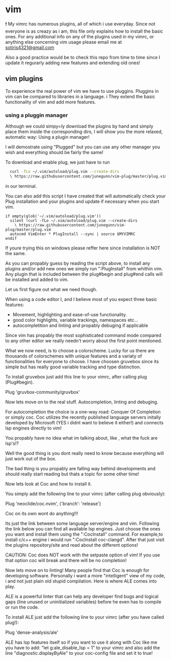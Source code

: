 # vim

:heavy_exclamation_mark: My vimrc has numerous plugins, all of which i use everyday.
Since not everyone is as creazy as i am, this file only explains how to install the basic ones.
For any additional info on any of the plugins used in my vimrc, or anything else concerning vim usage
please email me at sotiris4321@gmail.com

Also a good practice would be to check this repo from time to time 
since I update it regurarly adding new features and extending old ones!

## vim plugins

To experience the real power of vim we have to use pluggins.
Pluggins in vim can be compared to libraries in a language. i
They extend the basic functionality of vim and add more features.

### using a pluggin manager

Although we could simpy=ly download the plugins by hand 
and simply place them inside the corresponding dirs, I will show you the more relaxed, automatic
way: Using a plugin manager!

I will demostrate using "Plugged" but you can use any other manager you wish 
and everything should be fairly the same!

To download and enable plug, we just have to run 

```bash
  curl -fLo ~/.vim/autoload/plug.vim --create-dirs
  \ https://raw.githubusercontent.com/junegunn/vim-plug/master/plug.vim
```

in our terminal.

You can also add this script I have created that will automatically 
check your Plug installation and your plugins and update if necessary when you start vim.

```vim
if empty(glob('~/.vim/autoload/plug.vim'))
  silent !curl -fLo ~/.vim/autoload/plug.vim --create-dirs
    \ https://raw.githubusercontent.com/junegunn/vim-plug/master/plug.vim
  autocmd VimEnter * PlugInstall --sync | source $MYVIMRC
endif
```

If youre trying this on windows please reffer here since installation is NOT the same.

As you can propably guess by reading the script above, to install any plugins 
and/or add new ones we simply run ":PlugInstall" from whithin vim. Any plugin that is included 
between the plug#begin and plug#end calls will be installed and added to vim.

Let us first figure out what we need though.

When using a code editor I, and I believe most of you expect three basic features:
- Movement, highlighting and ease-of-use functionality.
- good color highlights, variable trackings, namespaces etc...
- autocompletition and linting and propably debuging if applicable

Since vim has propably the most sophisticated command mode compared to any other editor 
we really needn't worry about the first point mentioned.

What we now need, is to choose a colorscheme.
Lucky for us there are thousands of colorschemes with unique  features and a variaty of 
functionalities for everyone to choose.
I have choosen gruvebox since its simple but has really good variable 
tracking and type distinction.

To install gruvebox just add this line to your vimrc, after calling plug (Plug#begin).

Plug 'gruvbox-community/gruvbox'

Now lets move on to the real stuff. Autocompletion, linting and debuging.

For autocompletion the choice is a one-way road: Conquer Of Completion or simply coc.
Coc utilizes the recently published language servers initally developed by Microsoft 
(YES i didnt want to believe it either!) and connects lsp engines directly to vim!

You propably have no idea what im talking about, like , what the fuck are lsp's!?

Well the good thing is you dont really need to know because 
everything will just work out of the box.

The bad thing is you propably are falling way behind developments and should really start reading
but thats a topic for some other time!

Now lets look at Coc and how to install it.

You simply add the following line to your vimrc (after calling plug obviously):

Plug 'neoclide/coc.nvim', {'branch': 'release'}

Coc on its own wont do anything!!!

Its just the link between some language server/engine and vim. 
Following the link below you can find all available lsp engines.
Just choose the ones you want and install them using the ":CocInstall" command.
For example,to install c/c++ engine i would run ":CocInstall coc-clangd".
After that just visit the plugins repository/site and read about the different options!

CAUTION: Coc does  NOT work with the setpaste option of vim!
If you use that option coc will break and there will be no completion!

Now lets move on to linting!
Many people find that Coc is enough for developing software.
Personally i want a more "intelligent" view of my code, i
and not just plain old stupid compilation.
Here is where ALE comes into play.

ALE is a powerful linter that can help any developer find bugs and logical gaps 
(line unused or uninitialized variables) before he even has to compile or run the code.

To install ALE just add the following line to your vimrc (after you have called plug!):

Plug 'dense-analysis/ale'

ALE has lsp features itself so if you want to use it along with Coc like me you have to add:
"let g:ale_disable_lsp = 1"
to your vimrc and also add the line
"diagnostic.displayByAle" 
 to your coc-config file and set it to true!
